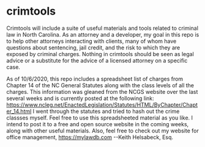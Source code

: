 # crimtools
Crimtools will include a suite of useful materials and tools related to criminal law in North Carolina. As an attorney and a developer, my goal in this repo is to help other attorneys interacting with clients, many of whom have questions about sentencing, jail credit, and the risk to which they are exposed by criminal charges. Nothing in crimtools should be seen as legal advice or a substitute for the advice of a licensed attorney on a specific case. 

As of 10/6/2020, this repo includes a spreadsheet list of charges from Chapter 14 of the NC General Statutes along with the class levels of all the charges. This information was gleaned from the NCGS website over the last several weeks and is currently posted at the following link: https://www.ncleg.net/EnactedLegislation/Statutes/HTML/ByChapter/Chapter_14.html
I went through the statutes and tried to hash out the crime classses myself. Feel free to use this spreadsheeted material as you like. I intend to post it to a free and open source website in the coming weeks, along with other useful materials. Also, feel free to check out my website for office management, https://mylawdb.com
--Keith Helsabeck, Esq.

